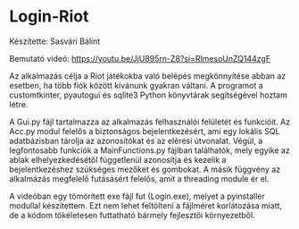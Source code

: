 # Login-Riot

Készítette: Sasvári Bálint

Bemutató videó:
https://youtu.be/JjU895rn-Z8?si=RlmesoUnZQ144zgF

Az alkalmazás célja a Riot játékokba való belépés megkönnyítése abban az esetben, ha több fiók között kívánunk gyakran váltani. A programot a customtkinter, pyautogui és sqlite3 Python könyvtárak segítségével hoztam létre.

A Gui.py fájl tartalmazza az alkalmazás felhasználói felületét és funkcióit. Az Acc.py modul felelős a biztonságos bejelentkezésért, ami egy lokális SQL adatbázisban tárolja az azonosítókat és az elérési útvonalat. Végül, a legfontosabb funkciók a MainFunctions.py fájlban találhatók, mely egyike az ablak elhelyezkedésétől függetlenül azonosítja és kezelik a bejelentkezéshez szükséges mezőket és gombokat. A másik függvény az alkalmázás megfelelő futásásért felelős, amit a threading module ér el.

A videóban egy tömörített exe fájl fut (Login.exe), melyet a pyinstaller modullal készítettem. Ezt nem lehet feltölteni a fájlméret korlátozása miatt, de a kódom tökéletesen futtatható bármely fejlesztői környezetből.
